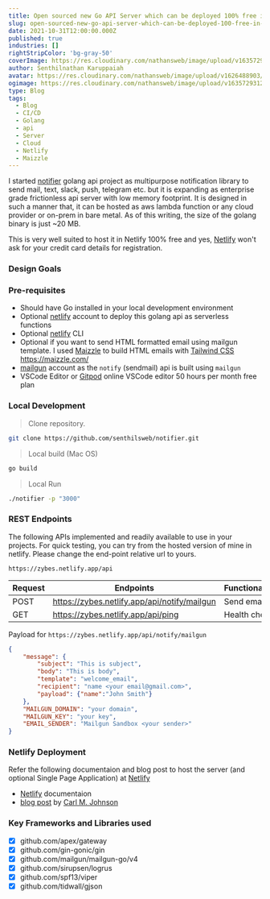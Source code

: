 ```yaml
---
title: Open sourced new Go API Server which can be deployed 100% free in Netlify
slug: open-sourced-new-go-api-server-which-can-be-deployed-100-free-in-netlify
date: 2021-10-31T12:00:00.000Z
published: true
industries: []
rightStripColor: 'bg-gray-50'
coverImage: https://res.cloudinary.com/nathansweb/image/upload/v1635729312/senthilsweb.com/blog/9_e1zan5.svg
author: Senthilnathan Karuppaiah
avatar: https://res.cloudinary.com/nathansweb/image/upload/v1626488903/profile/Senthil-profile-picture-01_al07i5.jpg
ogimage: https://res.cloudinary.com/nathansweb/image/upload/v1635729312/senthilsweb.com/blog/9_e1zan5.svg
type: Blog
tags:
  - Blog
  - CI/CD
  - Golang
  - api
  - Server
  - Cloud
  - Netlify
  - Maizzle
---
```


I started [notifier](https://github.com/senthilsweb/notifier) golang api project as multipurpose notification library to send mail, text, slack, push, telegram etc. but it is expanding as enterprise grade frictionless api server with low memory footprint. It is designed in such a manner that, it can be hosted as aws lambda function or any cloud provider or on-prem in bare metal. As of this writing, the size of the golang binary is just ~20 MB. 

<!--more-->

This is very well suited to host it in Netlify 100% free and yes, [Netlify](https://www.netlift.com) won't ask for your credit card details for registration. 

### Design Goals

<list :items="design-goals"></list>


### Pre-requisites

* Should have Go installed in your local development environment
* Optional [netlify](https://app.netlify.com/) account to deploy this golang api as serverless functions
* Optional [netlify](https://app.netlify.com/) CLI
* Optional if you want to send HTML formatted email using mailgun template. I used [Maizzle](https://maizzle.com/) to build HTML emails with
[Tailwind CSS](https://tailwindcss.com/)
https://maizzle.com/
* [mailgun](https://app.mailgun.com/) account as the `notify` (sendmail) api is built using `mailgun`
* VSCode Editor or [Gitpod](https://gitpod.io/) online VSCode editor 50 hours per month free plan

### Local Development

> Clone repository.

<code-group>
<code-block label="Bash" active>

  ```bash
  git clone https://github.com/senthilsweb/notifier.git
  ```
</code-block>
</code-group>

> Local build (Mac OS)

<code-group>
<code-block label="Bash" active>

```bash
go build
```
</code-block>
</code-group>



> Local Run

<code-group>
<code-block label="Bash" active>

```bash
./notifier -p "3000"
```
</code-block>
</code-group>



###  REST Endpoints

The following APIs implemented and readily available to use in your projects. For quick testing, you can try from the hosted version of mine in netlify. Please change the end-point relative url to yours. 

`https://zybes.netlify.app/api`

Request |       Endpoints                                                |       Functionality
--------|----------------------------------------------------------------|--------------------------------
POST    |  https://zybes.netlify.app/api/notify/mailgun                  |   Send email  
GET     |  https://zybes.netlify.app/api/ping                            |   Health check


Payload for `https://zybes.netlify.app/api/notify/mailgun`

<code-group>
<code-block label="Json" active>

```Json
{
    "message": {
        "subject": "This is subject",
        "body": "This is body",
        "template": "welcome_email",
        "recipient": "name <your email@gmail.com>",
        "payload": {"name":"John Smith"}
    },
    "MAILGUN_DOMAIN": "your domain",
    "MAILGUN_KEY": "your key",
    "EMAIL_SENDER": "Mailgun Sandbox <your sender>"
}
```
</code-block>

</code-group>


### Netlify Deployment

Refer the following documentaion and blog post to host the server (and optional Single Page Application) at [Netlify](https://docs.netlify.com/)

* [Netlify](https://docs.netlify.com/) documentaion 
* [blog post](https://blog.carlmjohnson.net/post/2020/how-to-host-golang-on-netlify-for-free/) by [Carl M. Johnson](https://carlmjohnson.net/)

### Key Frameworks and Libraries used

- [x] github.com/apex/gateway
- [x] github.com/gin-gonic/gin
- [x] github.com/mailgun/mailgun-go/v4
- [x] github.com/sirupsen/logrus
- [x] github.com/spf13/viper
- [x] github.com/tidwall/gjson
